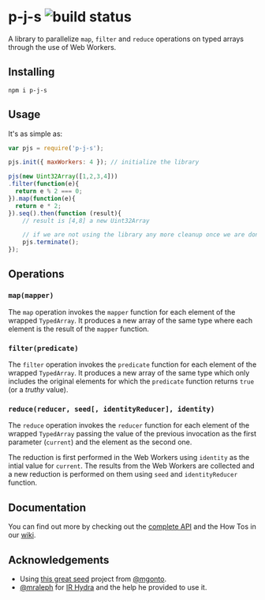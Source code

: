 # p-j-s ![build status](https://travis-ci.org/pjsteam/pjs.svg?branch=dev)

A library to parallelize `map`, `filter` and `reduce` operations on typed arrays through the use of Web Workers.

## Installing
```
npm i p-j-s
```

## Usage
It's as simple as:
```js
var pjs = require('p-j-s');

pjs.init({ maxWorkers: 4 }); // initialize the library

pjs(new Uint32Array([1,2,3,4]))
.filter(function(e){
  return e % 2 === 0;
}).map(function(e){
  return e * 2;
}).seq().then(function (result){
    // result is [4,8] a new Uint32Array

    // if we are not using the library any more cleanup once we are done
    pjs.terminate();
});
```

## Operations

### `map(mapper)`
The `map` operation invokes the `mapper` function for each element of the wrapped `TypedArray`. It produces a new array of the same type where each element is the result of the `mapper` function.

### `filter(predicate)`
The `filter` operation invokes the `predicate` function for each element of the wrapped `TypedArray`. It produces a new array of the same type which only includes the original elements for which the `predicate` function returns `true` (or a _truthy_ value).

### `reduce(reducer, seed[, identityReducer], identity)`
The `reduce` operation invokes the `reducer` function for each element of the wrapped `TypedArray` passing the value of the previous invocation as the first parameter (`current`) and the element as the second one.

The reduction is first performed in the Web Workers using `identity` as the intial value for `current`. The results from the Web Workers are collected and a new reduction is performed on them using `seed` and `identityReducer` function.

## Documentation
You can find out more by checking out the [complete API](https://github.com/pjsteam/pjs/wiki/API) and the How Tos in our [wiki](https://github.com/pjsteam/pjs/wiki).

## Acknowledgements
* Using [this great seed](https://github.com/mgonto/gulp-browserify-library-seed) project from [@mgonto](https://twitter.com/mgonto).
* [@mraleph](https://twitter.com/mraleph) for [IR Hydra](https://github.com/mraleph/irhydra) and the help he provided to use it.
